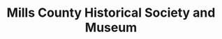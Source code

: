 ---
layout: repo
title: "Mills County Historical Society and Museum"
id: 11945
permalink: repos/11945/
---